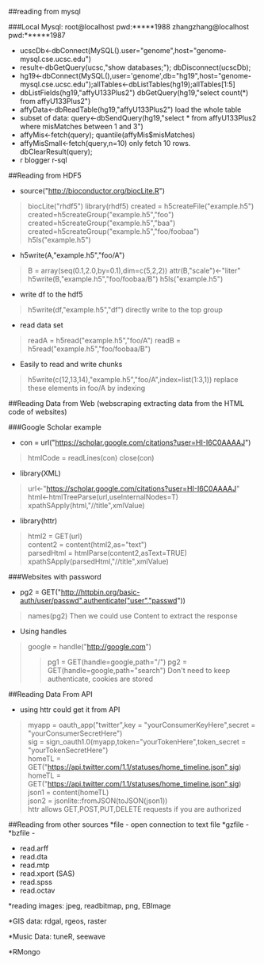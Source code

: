 
##reading from mysql

###Local Mysql:  root@localhost   pwd:*****1988    zhangzhang@localhost  pwd:******1987

* ucscDb<-dbConnect(MySQL().user="genome",host="genome-mysql.cse.ucsc.edu")
* result<-dbGetQuery(ucsc,"show databases;"); dbDisconnect(ucscDb);
* hg19<-dbConnect(MySQL(),user='genome',db="hg19",host="genome-mysql.cse.ucsc.edu");allTables<-dbListTables(hg19);allTables[1:5]
* dbListFields(hg19,"affyU133Plus2")     dbGetQuery(hg19,"select count(*) from affyU133Plus2")
* affyData<-dbReadTable(hg19,"affyU133Plus2")    load the whole table
* subset of data:   query<-dbSendQuery(hg19,"select * from affyU133Plus2 where misMatches between 1 and 3")
* affyMis<-fetch(query); quantile(affyMis$misMatches)
* affyMisSmall<-fetch(query,n=10) only fetch 10 rows. dbClearResult(query);
* r blogger  r-sql


##Reading from HDF5

* source("http://bioconductor.org/biocLite.R")
> biocLite("rhdf5")
> library(rhdf5)   created = h5createFile("example.h5")
> created=h5createGroup("example.h5","foo")
> created=h5createGroup("example.h5","baa")
> created=h5createGroup("example.h5","foo/foobaa")
> h5ls("example.h5")

* h5write(A,"example.h5","foo/A")
> B = array(seq(0.1,2.0,by=0.1),dim=c(5,2,2))
> attr(B,"scale")<-"liter"
> h5write(B,"example.h5","foo/foobaa/B")
> h5ls("example.h5")

* write df to the hdf5
> h5write(df,"example.h5","df") directly write to the top group

* read data set
> readA = h5read("example.h5","foo/A")
> readB = h5read("example.h5","foo/foobaa/B")

* Easily to read and write chunks

> h5write(c(12,13,14),"example.h5","foo/A",index=list(1:3,1))  replace these elements in foo/A by indexing

##Reading Data from Web (webscraping  extracting data from the HTML code of websites)

###Google Scholar example

* con = url("https://scholar.google.com/citations?user=HI-I6C0AAAAJ")
> htmlCode = readLines(con)
> close(con) 

* library(XML)
> url<-"https://scholar.google.com/citations?user=HI-I6C0AAAAJ"  
> html<-htmlTreeParse(url,useInternalNodes=T)  
> xpathSApply(html,"//title",xmlValue)  
  
* library(httr)   
> html2 = GET(url)  
> content2 = content(html2,as="text")  
> parsedHtml = htmlParse(content2,asText=TRUE)  
> xpathSApply(parsedHtml,"//title",xmlValue)  
  
###Websites with password
* pg2 = GET("http://httpbin.org/basic-auth/user/passwd",authenticate("user","passwd"))  
> names(pg2)  Then we could use Content to extract the response

* Using handles
> google = handle("http://google.com")
>> pg1 = GET(handle=google,path="/")
>> pg2 = GET(handle=google,path="search")   Don't need to keep authenticate, cookies are stored


##Reading Data From API

* using httr could get it from API
> myapp = oauth_app("twitter",key = "yourConsumerKeyHere",secret = "yourConsumerSecretHere")  
> sig = sign_oauth1.0(myapp,token="yourTokenHere",token_secret = "yourTokenSecretHere")  
> homeTL = GET("https://api.twitter.com/1.1/statuses/home_timeline.json",sig)  
> homeTL = GET("https://api.twitter.com/1.1/statuses/home_timeline.json",sig)  
> json1 = content(homeTL)  
> json2 = jsonlite::fromJSON(toJSON(json1))  
> httr allows GET,POST,PUT,DELETE requests if you are authorized

##Reading from other sources
*file - open connection to text file
*gzfile - 
*bzfile - 

* read.arff
* read.dta
* read.mtp
* read.xport (SAS)
* read.spss
* read.octav

*reading images:  jpeg, readbitmap, png, EBImage

*GIS data:  rdgal, rgeos, raster

*Music Data: tuneR,  seewave

*RMongo








